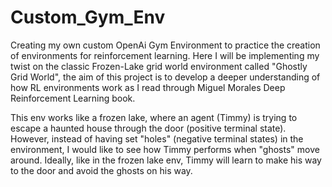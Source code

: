 # Custom_Gym_Env

Creating my own custom OpenAi Gym Environment to practice the creation of environments for reinforcement learning. Here I will be implementing my twist on the classic Frozen-Lake grid world environment called "Ghostly Grid World", the aim of this project is to develop a deeper understanding of how RL environments work as I read through Miguel Morales Deep Reinforcement Learning book. 

This env works like a frozen lake, where an agent (Timmy) is trying to escape a haunted house through the door (positive terminal state). However, instead of having set "holes" (negative terminal states) in the environment, I would like to see how Timmy performs when "ghosts" move around. Ideally, like in the frozen lake env, Timmy will learn to make his way to the door and avoid the ghosts on his way. 